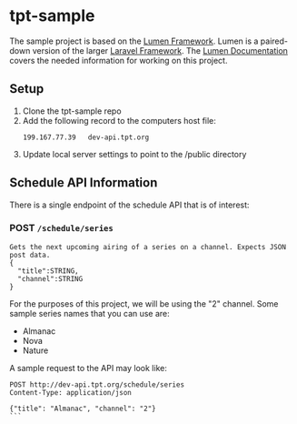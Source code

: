# tpt-sample
The sample project is based on the [Lumen Framework](https://lumen.laravel.com). Lumen is a paired-down version of the larger [Laravel Framework](https://laravel.com). The [Lumen Documentation](https://lumen.laravel.com/docs/5.3) covers the needed information for working on this project.

## Setup
1. Clone the tpt-sample repo
2. Add the following record to the computers host file:
    ```
    199.167.77.39   dev-api.tpt.org
    ```
3. Update local server settings to point to the /public directory

## Schedule API Information
There is a single endpoint of the schedule API that is of interest:

### POST `/schedule/series`
```
Gets the next upcoming airing of a series on a channel. Expects JSON post data.
{
  "title":STRING,
  "channel":STRING
}
```

For the purposes of this project, we will be using the "2" channel.
Some sample series names that you can use are:
* Almanac
* Nova
* Nature

A sample request to the API may look like:
````
POST http://dev-api.tpt.org/schedule/series
Content-Type: application/json

{"title": "Almanac", "channel": "2"}
```